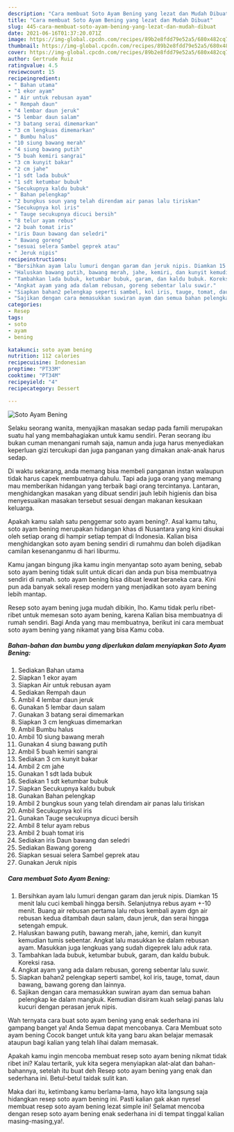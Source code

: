 ```yaml
---
description: "Cara membuat Soto Ayam Bening yang lezat dan Mudah Dibuat"
title: "Cara membuat Soto Ayam Bening yang lezat dan Mudah Dibuat"
slug: 445-cara-membuat-soto-ayam-bening-yang-lezat-dan-mudah-dibuat
date: 2021-06-16T01:37:20.071Z
image: https://img-global.cpcdn.com/recipes/89b2e8fdd79e52a5/680x482cq70/soto-ayam-bening-foto-resep-utama.jpg
thumbnail: https://img-global.cpcdn.com/recipes/89b2e8fdd79e52a5/680x482cq70/soto-ayam-bening-foto-resep-utama.jpg
cover: https://img-global.cpcdn.com/recipes/89b2e8fdd79e52a5/680x482cq70/soto-ayam-bening-foto-resep-utama.jpg
author: Gertrude Ruiz
ratingvalue: 4.5
reviewcount: 15
recipeingredient:
- " Bahan utama"
- "1 ekor ayam"
- " Air untuk rebusan ayam"
- " Rempah daun"
- "4 lembar daun jeruk"
- "5 lembar daun salam"
- "3 batang serai dimemarkan"
- "3 cm lengkuas dimemarkan"
- " Bumbu halus"
- "10 siung bawang merah"
- "4 siung bawang putih"
- "5 buah kemiri sangrai"
- "3 cm kunyit bakar"
- "2 cm jahe"
- "1 sdt lada bubuk"
- "1 sdt ketumbar bubuk"
- "Secukupnya kaldu bubuk"
- " Bahan pelengkap"
- "2 bungkus soun yang telah direndam air panas lalu tiriskan"
- "Secukupnya kol iris"
- " Tauge secukupnya dicuci bersih"
- "8 telur ayam rebus"
- "2 buah tomat iris"
- "iris Daun bawang dan seledri"
- " Bawang goreng"
- "sesuai selera Sambel geprek atau"
- " Jeruk nipis"
recipeinstructions:
- "Bersihkan ayam lalu lumuri dengan garam dan jeruk nipis. Diamkan 15 menit lalu cuci kembali hingga bersih. Selanjutnya rebus ayam +-10 menit. Buang air rebusan pertama lalu rebus kembali ayam dgn air rebusan kedua ditambah daun salam, daun jeruk, dan serai hingga setengah empuk."
- "Haluskan bawang putih, bawang merah, jahe, kemiri, dan kunyit kemudian tumis sebentar. Angkat lalu masukkan ke dalam rebusan ayam. Masukkan juga lengkuas yang sudah digeprek lalu aduk rata."
- "Tambahkan lada bubuk, ketumbar bubuk, garam, dan kaldu bubuk. Koreksi rasa."
- "Angkat ayam yang ada dalam rebusan, goreng sebentar lalu suwir."
- "Siapkan bahan2 pelengkap seperti sambel, kol iris, tauge, tomat, daun bawang, bawang goreng dan lainnya."
- "Sajikan dengan cara memasukkan suwiran ayam dan semua bahan pelengkap ke dalam mangkuk. Kemudian disiram kuah selagi panas lalu kucuri dengan perasan jeruk nipis."
categories:
- Resep
tags:
- soto
- ayam
- bening

katakunci: soto ayam bening 
nutrition: 112 calories
recipecuisine: Indonesian
preptime: "PT33M"
cooktime: "PT34M"
recipeyield: "4"
recipecategory: Dessert

---
```



![Soto Ayam Bening](https://img-global.cpcdn.com/recipes/89b2e8fdd79e52a5/680x482cq70/soto-ayam-bening-foto-resep-utama.jpg)

Selaku seorang wanita, menyajikan masakan sedap pada famili merupakan suatu hal yang membahagiakan untuk kamu sendiri. Peran seorang ibu bukan cuman menangani rumah saja, namun anda juga harus menyediakan keperluan gizi tercukupi dan juga panganan yang dimakan anak-anak harus sedap.

Di waktu  sekarang, anda memang bisa membeli panganan instan walaupun tidak harus capek membuatnya dahulu. Tapi ada juga orang yang memang mau memberikan hidangan yang terbaik bagi orang tercintanya. Lantaran, menghidangkan masakan yang dibuat sendiri jauh lebih higienis dan bisa menyesuaikan masakan tersebut sesuai dengan makanan kesukaan keluarga. 



Apakah kamu salah satu penggemar soto ayam bening?. Asal kamu tahu, soto ayam bening merupakan hidangan khas di Nusantara yang kini disukai oleh setiap orang di hampir setiap tempat di Indonesia. Kalian bisa menghidangkan soto ayam bening sendiri di rumahmu dan boleh dijadikan camilan kesenanganmu di hari liburmu.

Kamu jangan bingung jika kamu ingin menyantap soto ayam bening, sebab soto ayam bening tidak sulit untuk dicari dan anda pun bisa membuatnya sendiri di rumah. soto ayam bening bisa dibuat lewat beraneka cara. Kini pun ada banyak sekali resep modern yang menjadikan soto ayam bening lebih mantap.

Resep soto ayam bening juga mudah dibikin, lho. Kamu tidak perlu ribet-ribet untuk memesan soto ayam bening, karena Kalian bisa membuatnya di rumah sendiri. Bagi Anda yang mau membuatnya, berikut ini cara membuat soto ayam bening yang nikamat yang bisa Kamu coba.

<!--inarticleads1-->

##### Bahan-bahan dan bumbu yang diperlukan dalam menyiapkan Soto Ayam Bening:

1. Sediakan  Bahan utama
1. Siapkan 1 ekor ayam
1. Siapkan  Air untuk rebusan ayam
1. Sediakan  Rempah daun
1. Ambil 4 lembar daun jeruk
1. Gunakan 5 lembar daun salam
1. Gunakan 3 batang serai dimemarkan
1. Siapkan 3 cm lengkuas dimemarkan
1. Ambil  Bumbu halus
1. Ambil 10 siung bawang merah
1. Gunakan 4 siung bawang putih
1. Ambil 5 buah kemiri sangrai
1. Sediakan 3 cm kunyit bakar
1. Ambil 2 cm jahe
1. Gunakan 1 sdt lada bubuk
1. Sediakan 1 sdt ketumbar bubuk
1. Siapkan Secukupnya kaldu bubuk
1. Gunakan  Bahan pelengkap
1. Ambil 2 bungkus soun yang telah direndam air panas lalu tiriskan
1. Ambil Secukupnya kol iris
1. Gunakan  Tauge secukupnya dicuci bersih
1. Ambil 8 telur ayam rebus
1. Ambil 2 buah tomat iris
1. Sediakan iris Daun bawang dan seledri
1. Sediakan  Bawang goreng
1. Siapkan sesuai selera Sambel geprek atau
1. Gunakan  Jeruk nipis




<!--inarticleads2-->

##### Cara membuat Soto Ayam Bening:

1. Bersihkan ayam lalu lumuri dengan garam dan jeruk nipis. Diamkan 15 menit lalu cuci kembali hingga bersih. Selanjutnya rebus ayam +-10 menit. Buang air rebusan pertama lalu rebus kembali ayam dgn air rebusan kedua ditambah daun salam, daun jeruk, dan serai hingga setengah empuk.
1. Haluskan bawang putih, bawang merah, jahe, kemiri, dan kunyit kemudian tumis sebentar. Angkat lalu masukkan ke dalam rebusan ayam. Masukkan juga lengkuas yang sudah digeprek lalu aduk rata.
1. Tambahkan lada bubuk, ketumbar bubuk, garam, dan kaldu bubuk. Koreksi rasa.
1. Angkat ayam yang ada dalam rebusan, goreng sebentar lalu suwir.
1. Siapkan bahan2 pelengkap seperti sambel, kol iris, tauge, tomat, daun bawang, bawang goreng dan lainnya.
1. Sajikan dengan cara memasukkan suwiran ayam dan semua bahan pelengkap ke dalam mangkuk. Kemudian disiram kuah selagi panas lalu kucuri dengan perasan jeruk nipis.




Wah ternyata cara buat soto ayam bening yang enak sederhana ini gampang banget ya! Anda Semua dapat mencobanya. Cara Membuat soto ayam bening Cocok banget untuk kita yang baru akan belajar memasak ataupun bagi kalian yang telah lihai dalam memasak.

Apakah kamu ingin mencoba membuat resep soto ayam bening nikmat tidak ribet ini? Kalau tertarik, yuk kita segera menyiapkan alat-alat dan bahan-bahannya, setelah itu buat deh Resep soto ayam bening yang enak dan sederhana ini. Betul-betul taidak sulit kan. 

Maka dari itu, ketimbang kamu berlama-lama, hayo kita langsung saja hidangkan resep soto ayam bening ini. Pasti kalian gak akan nyesel membuat resep soto ayam bening lezat simple ini! Selamat mencoba dengan resep soto ayam bening enak sederhana ini di tempat tinggal kalian masing-masing,ya!.

